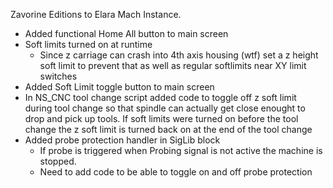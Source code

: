 Zavorine Editions to Elara Mach Instance.

- Added functional Home All button to main screen
- Soft limits turned on at runtime
	- Since z carriage can crash into 4th axis housing (wtf) set a z height soft limit to prevent that as well as regular softlimits near XY limit switches
- Added Soft Limit toggle button to main screen
- In NS_CNC tool change script added code to toggle off z soft limit during tool change so that spindle can actually get close enought to drop and pick up tools. If soft limits were turned on before the tool change the z soft limit is turned back on at the end of the tool change
- Added probe protection handler in SigLib block
	- If probe is triggered when Probing signal is not active the machine is stopped.
	- Need to add code to be able to toggle on and off probe protection
